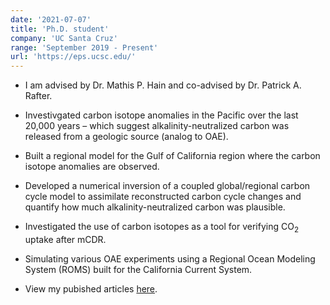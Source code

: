 ```yaml
---
date: '2021-07-07'
title: 'Ph.D. student'
company: 'UC Santa Cruz'
range: 'September 2019 - Present'
url: 'https://eps.ucsc.edu/'
---
```


- I am advised by Dr. Mathis P. Hain and co-advised by Dr. Patrick A. Rafter.

- Investivgated carbon isotope anomalies in the Pacific over the last 20,000 years – which suggest  alkalinity-neutralized carbon was released from a geologic source (analog to OAE).

- Built a regional model for the Gulf of California region where the carbon isotope anomalies are observed.

- Developed a numerical inversion of a coupled global/regional carbon cycle model to assimilate reconstructed carbon cycle changes and quantify how much alkalinity-neutralized carbon was plausible.

- Investigated the use of carbon isotopes as a tool for verifying CO<sub>2</sub> uptake after mCDR.

- Simulating various OAE experiments using a Regional Ocean Modeling System (ROMS) built for the California Current System.

- View my pubished articles [here](https://scholar.google.com/citations?user=7KzOK8MAAAAJ&hl=en).
